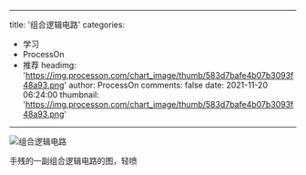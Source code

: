 
---
title: '组合逻辑电路'
categories: 
 - 学习
 - ProcessOn
 - 推荐
headimg: 'https://img.processon.com/chart_image/thumb/583d7bafe4b07b3093f48a93.png'
author: ProcessOn
comments: false
date: 2021-11-20 06:24:00
thumbnail: 'https://img.processon.com/chart_image/thumb/583d7bafe4b07b3093f48a93.png'
---

<div>   
<img class="thumb" alt="组合逻辑电路" src="https://img.processon.com/chart_image/thumb/583d7bafe4b07b3093f48a93.png" referrerpolicy="no-referrer">
<p>手残的一副组合逻辑电路的图，轻喷</p>  
</div>
            
